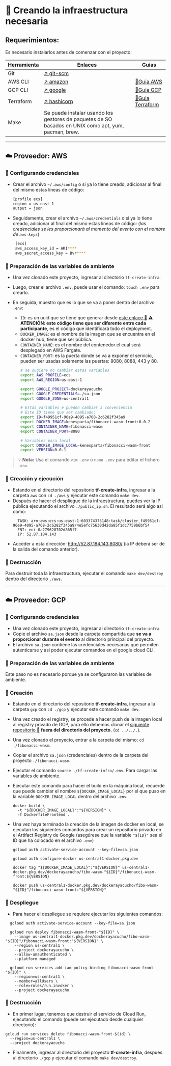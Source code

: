 # 🚀 Creando la infraestructura necesaria

## Requerimientos:

Es necesario instalarlos antes de comenzar con el proyecto:

| Herramienta | Enlaces                                                                                              | Guias                                                              |
|-------------|------------------------------------------------------------------------------------------------------|--------------------------------------------------------------------|
| Git         | [↗️ git-scm](https://git-scm.com/downloads)                                                          |                                                                    |
| AWS CLI     | [↗️ amazon](https://docs.aws.amazon.com/cli/latest/userguide/getting-started-install.html)           | [📝Guia AWS](guia-instalacion/guia-instalacion-aws.md)             |
| GCP CLI     | [↗️ google](https://cloud.google.com/sdk/docs/install)                                               | [📝Guia GCP](guia-instalacion/guia-instalacion-gcp.md)             |
| Terraform   | [↗️ hashicorp](https://developer.hashicorp.com/terraform/downloads?product_intent=terraform)         | [📝Guia Terraform](guia-instalacion/guia-instalacion-terraform.md) |
| Make        | Se puede instalar usando los gestores de paquetes de SO basados en UNIX como apt, yum, pacman, brew. |                                                                    |

---

## ☁️ Proveedor: AWS

### 🔐 Configurando credenciales

- Crear el archivo `~/.aws/config` o si ya lo tiene creado, adicionar al final del mismo estas líneas de código:
  ```sh
  [profile ecs]
  region = us-east-1
  output = json
  ```
- Seguidamente, crear el archivo `~/.aws/credentials` o si ya lo tiene creado, adicionar al final del mismo estas líneas
  de código: (_las credenciales se les proporcionará al momento del evento con el nombre de `aws-keys`_)
  ```sh
   [ecs]
   aws_access_key_id = AKI****
   aws_secret_access_key = Bvr****
  ```

### 🌳 Preparación de las variables de ambiente

- Una vez clonado este proyecto, ingresar al directorio `tf-create-infra`.
- Luego, crear el archivo `.env`, puede usar el comando: `touch .env` para crearlo.
- En seguida, muestro que es lo que se va a poner dentro del archivo `.env`:

    - `ID`: es un uuid que se tiene que generar desde [este enlace 🔗](https://www.uuidgenerator.net/)
      ⚠️ **ATENCIÓN: este código tiene que ser diferente entre cada participante**, es el código que identificará todo
      el deployment.
    - `DOCKER_IMAGE`: es el nombre de la imagen que se encuentra en el docker hub, tiene que ser pública.
    - `CONTAINER_NAME`: es el nombre del contenedor el cual será desplegado en AWS Fargate.
    - `CONTAINER_PORT`: es la puerta donde se va a exponer el servicio, pueden ser usadas solamente las puertas: 8080,
      8088, 443 y 80.
      ```sh
      # se sugiere no cambiar estas variables
      export AWS_PROFILE=ecs
      export AWS_REGION=us-east-1
      
      export GOOGLE_PROJECT=dockerayacucho
      export GOOGLE_CREDENTIALS=./sa.json
      export GOOGLE_ZONE=us-central1
      
      # Estas variables e pueden cambiar a conveniencia
      # Este ID tiene que ser cambiado:
      export ID=f49951cf-96e9-4095-a768-2c6282f345a9
      export DOCKER_IMAGE=kenesparta/fibonacci-wasm-front:0.0.2
      export CONTAINER_NAME=fibonacci-wasm
      export CONTAINER_PORT=8080
      
      # Variables para local
      export DOCKER_IMAGE_LOCAL=kenesparta/fibonacci-wasm-front
      export VERSION=0.0.1
      ```

> 💡 **Nota:** Usa el comando `vim .env` o `nano .env` para editar el fichero `.env`.

### 🧪 Creación y ejecución

- Estando en el directorio del repositorio **tf-create-infra**, ingresar a la carpeta `aws` con `cd ./aws` y ejecutar
  este comando `make dev`.
- Después de hacer el despliegue de la infraestructura, puedes ver la IP pública ejecutando el
  archivo `./public_ip.sh`. El resultado será algo asi como:
  ```shell
    TASK: arn:aws:ecs:us-east-1:603374375148:task/cluster_f49951cf-96e9-4095-a768-2c6282f345a9/4e5efc75630d42da85f1dc7759b6bf54
    ENI: eni-0a279628702d865f7
    IP: 52.87.184.143
  ```
- Acceder a esta dirección: http://52.87.184.143:8080/ (la IP deberá ser de la salida del comando anterior).

### 🧨 Destrucción

Para destruir toda la infraestructura, ejecutar el comando `make dev/destroy` dentro del directorio `./aws`.

---

## ☁️ Proveedor: GCP

### 🔐 Configurando credenciales

- Una vez clonado este proyecto, ingresar al directorio `tf-create-infra`.
- Copie el archivo `sa.json` desde la carpeta compartida que **se va a proporcionar durante el evento** al directorio
  principal del proyecto.
- El archivo `sa.json` contiene las credenciales necesarias que permiten autenticarse y asi poder ejecutar comandos en
  el google cloud CLI.

### 🌳 Preparación de las variables de ambiente

Este paso no es necesario porque ya se configuraron las variables de ambiente.

### 🧪 Creación

- Estando en el directorio del repositorio **tf-create-infra**, ingresar a la carpeta `gcp` con `cd ./gcp` y ejecutar
  este comando `make dev`.
- Una vez creado el registry, se procede a hacer push de la imagen local al registry privado de GCP, para ello debemos
  clonar el [siguiente repositorio 🦀](https://github.com/kenesparta/fibonacci-wasm)
  **fuera del directorio del proyecto.** (`cd ../../.`).
- Una vez clonado el proyecto, entrar a la carpeta del mismo: `cd ./fibonacci-wasm`.
- Copiar el archivo `sa.json` (credenciales) dentro de la carpeta del proyecto `./fibonacci-wasm`.
- Ejecutar el comando `source ./tf-create-infra/.env`. Para cargar las variables de ambiente.
- Ejecutar este comando para hacer el build en la máquina local, recuerde que puede cambiar el
  nombre `${DOCKER_IMAGE_LOCAL}` por el que puso en la variable `DOCKER_IMAGE_LOCAL` dentro del archivo `.env`.
  ```shell
  docker build \
    -t "${DOCKER_IMAGE_LOCAL}":"${VERSION}" \
    -f DockerfileFrontend .
  ```

- Una vez haya terminado la creación de la imagen de docker en local, se ejecutan los siguientes comandos para crear un
  repositorio privado en el Artifact Registry de Google (asegúrese que la variable `"${ID}"` sea el ID que ha colocado
  en
  el archivo `.env`)
  ```shell
  gcloud auth activate-service-account --key-file=sa.json
  
  gcloud auth configure-docker us-central1-docker.pkg.dev
  
  docker tag "${DOCKER_IMAGE_LOCAL}":"${VERSION}" us-central1-docker.pkg.dev/dockerayacucho/fibo-wasm-"${ID}"/fibonacci-wasm-front:${VERSION}
  
  docker push us-central1-docker.pkg.dev/dockerayacucho/fibo-wasm-"${ID}"/fibonacci-wasm-front:"${VERSION}"
  ```

### 🚀 Despliegue

- Para hacer el despliegue se requiere ejecutar los siguientes comandos:

```shell
  gcloud auth activate-service-account --key-file=sa.json
  
  gcloud run deploy fibonacci-wasm-front-"${ID}" \
    --image us-central1-docker.pkg.dev/dockerayacucho/fibo-wasm-"${ID}"/fibonacci-wasm-front:"${VERSION}" \
    --region us-central1 \
    --project dockerayacucho \
    --allow-unauthenticated \
    --platform managed
  
  gcloud run services add-iam-policy-binding fibonacci-wasm-front-"${ID}" \
    --region=us-central1 \
    --member=allUsers \
    --role=roles/run.invoker \
    --project dockerayacucho
```

### 🧨 Destrucción

- En primer lugar, tenemos que destruir el servicio de Cloud Run, ejecutando el comando (puede ser ejecutado desde
  cualquier directorio):

```shell
gcloud run services delete fibonacci-wasm-front-$(id) \
  --region=us-central1 \
  --project dockerayacucho
```

- Finalmente, ingresar al directorio del proyecto **tf-create-infra**, después al directorio `./gcp` y ejecutar el
  comando `make dev/destroy`.
